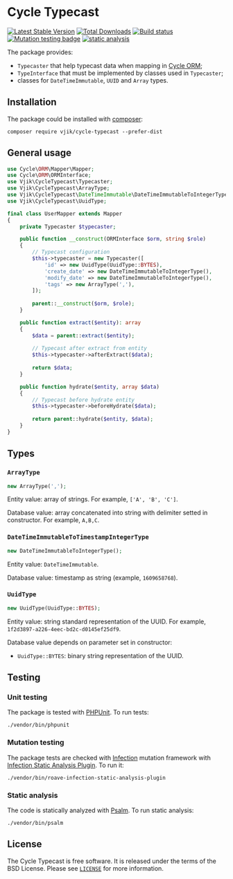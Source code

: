 # Cycle Typecast

[![Latest Stable Version](https://poser.pugx.org/vjik/cycle-typecast/v/stable.png)](https://packagist.org/packages/vjik/cycle-typecast)
[![Total Downloads](https://poser.pugx.org/vjik/cycle-typecast/downloads.png)](https://packagist.org/packages/vjik/cycle-typecast)
[![Build status](https://github.com/vjik/cycle-typecast/workflows/build/badge.svg)](https://github.com/vjik/cycle-typecast/actions?query=workflow%3Abuild)
[![Mutation testing badge](https://img.shields.io/endpoint?style=flat&url=https%3A%2F%2Fbadge-api.stryker-mutator.io%2Fgithub.com%2Fvjik%2Fcycle-typecast%2Fmaster)](https://dashboard.stryker-mutator.io/reports/github.com/vjik/cycle-typecast/master)
[![static analysis](https://github.com/vjik/cycle-typecast/workflows/static%20analysis/badge.svg)](https://github.com/vjik/cycle-typecast/actions?query=workflow%3A%22static+analysis%22)

The package provides:

- `Typecaster` that help typecast data when mapping in [Cycle ORM](https://cycle-orm.dev/);
- `TypeInterface` that must be implemented by classes used in `Typecaster`;
- classes for `DateTimeImmutable`, `UUID` and `Array` types.

## Installation

The package could be installed with [composer](https://getcomposer.org/download/):

```shell
composer require vjik/cycle-typecast --prefer-dist
```

## General usage

```php
use Cycle\ORM\Mapper\Mapper;
use Cycle\ORM\ORMInterface;
use Vjik\CycleTypecast\Typecaster;
use Vjik\CycleTypecast\ArrayType;
use Vjik\CycleTypecast\DateTimeImmutable\DateTimeImmutableToIntegerType;
use Vjik\CycleTypecast\UuidType;

final class UserMapper extends Mapper
{
    private Typecaster $typecaster;

    public function __construct(ORMInterface $orm, string $role)
    {
        // Typecast configuration
        $this->typecaster = new Typecaster([
            'id' => new UuidType(UuidType::BYTES),
            'create_date' => new DateTimeImmutableToIntegerType(),
            'modify_date' => new DateTimeImmutableToIntegerType(),
            'tags' => new ArrayType(','),
        ]);
        
        parent::__construct($orm, $role);
    }

    public function extract($entity): array
    {
        $data = parent::extract($entity);
        
        // Typecast after extract from entity
        $this->typecaster->afterExtract($data);
        
        return $data;
    }

    public function hydrate($entity, array $data)
    {
        // Typecast before hydrate entity
        $this->typecaster->beforeHydrate($data);
        
        return parent::hydrate($entity, $data);
    }
}
```

## Types

### `ArrayType`

```php
new ArrayType(',');
``` 

Entity value: array of strings. For example, `['A', 'B', 'C']`.

Database value: array concatenated into string with delimiter setted in constructor. For example, `A,B,C`.

### `DateTimeImmutableToTimestampIntegerType`

```php
new DateTimeImmutableToIntegerType();
```

Entity value: `DateTimeImmutable`.

Database value: timestamp as string (example, `1609658768`).

### `UuidType`

```php
new UuidType(UuidType::BYTES);
```

Entity value: string standard representation of the UUID. For example, `1f2d3897-a226-4eec-bd2c-d0145ef25df9`.

Database value depends on parameter set in constructor:

- `UuidType::BYTES`: binary string representation of the UUID.

## Testing

### Unit testing

The package is tested with [PHPUnit](https://phpunit.de/). To run tests:

```shell
./vendor/bin/phpunit
```

### Mutation testing

The package tests are checked with [Infection](https://infection.github.io/) mutation framework with
[Infection Static Analysis Plugin](https://github.com/Roave/infection-static-analysis-plugin). To run it:

```shell
./vendor/bin/roave-infection-static-analysis-plugin
```

### Static analysis

The code is statically analyzed with [Psalm](https://psalm.dev/). To run static analysis:

```shell
./vendor/bin/psalm
```

## License

The Cycle Typecast is free software. It is released under the terms of the BSD License.
Please see [`LICENSE`](./LICENSE.md) for more information.

